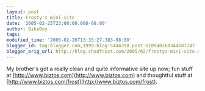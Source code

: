 ```yaml
---
layout: post
title: Frosty's mini-site
date: '2005-02-25T23:08:00.000-08:00'
author: BikeBoy
tags: 
modified_time: '2005-02-26T13:35:27.383-08:00'
blogger_id: tag:blogger.com,1999:blog-5444398.post-110940168344687747
blogger_orig_url: http://blog.chadfrost.com/2005/02/frostys-mini-site.shtml
---
```


My brother's got a really clean and quite informative site up now; fun 
stuff at [http://www.biztos.com](http://www.biztos.com) and thoughtful stuff 
at 
[http://www.biztos.com/frost](http://www.biztos.com/frost). 